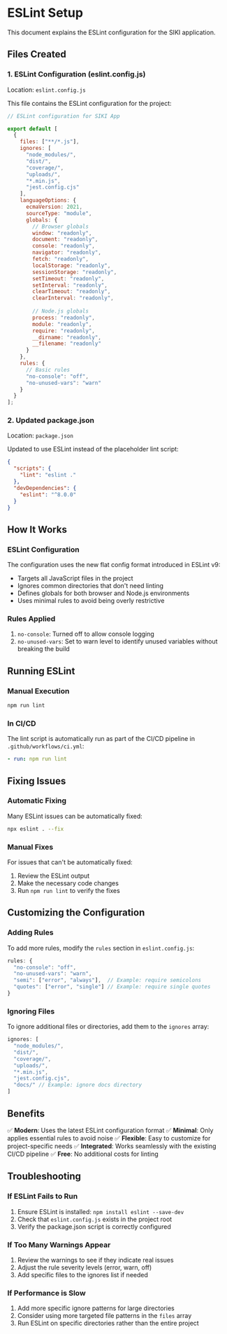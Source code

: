 # ESLint Setup

This document explains the ESLint configuration for the SIKI application.

## Files Created

### 1. ESLint Configuration (eslint.config.js)

Location: `eslint.config.js`

This file contains the ESLint configuration for the project:

```javascript
// ESLint configuration for SIKI App

export default [
  {
    files: ["**/*.js"],
    ignores: [
      "node_modules/",
      "dist/",
      "coverage/",
      "uploads/",
      "*.min.js",
      "jest.config.cjs"
    ],
    languageOptions: {
      ecmaVersion: 2021,
      sourceType: "module",
      globals: {
        // Browser globals
        window: "readonly",
        document: "readonly",
        console: "readonly",
        navigator: "readonly",
        fetch: "readonly",
        localStorage: "readonly",
        sessionStorage: "readonly",
        setTimeout: "readonly",
        setInterval: "readonly",
        clearTimeout: "readonly",
        clearInterval: "readonly",
        
        // Node.js globals
        process: "readonly",
        module: "readonly",
        require: "readonly",
        __dirname: "readonly",
        __filename: "readonly"
      }
    },
    rules: {
      // Basic rules
      "no-console": "off",
      "no-unused-vars": "warn"
    }
  }
];
```

### 2. Updated package.json

Location: `package.json`

Updated to use ESLint instead of the placeholder lint script:

```json
{
  "scripts": {
    "lint": "eslint ."
  },
  "devDependencies": {
    "eslint": "^8.0.0"
  }
}
```

## How It Works

### ESLint Configuration
The configuration uses the new flat config format introduced in ESLint v9:
- Targets all JavaScript files in the project
- Ignores common directories that don't need linting
- Defines globals for both browser and Node.js environments
- Uses minimal rules to avoid being overly restrictive

### Rules Applied
1. `no-console`: Turned off to allow console logging
2. `no-unused-vars`: Set to warn level to identify unused variables without breaking the build

## Running ESLint

### Manual Execution
```bash
npm run lint
```

### In CI/CD
The lint script is automatically run as part of the CI/CD pipeline in `.github/workflows/ci.yml`:

```yaml
- run: npm run lint
```

## Fixing Issues

### Automatic Fixing
Many ESLint issues can be automatically fixed:

```bash
npx eslint . --fix
```

### Manual Fixes
For issues that can't be automatically fixed:
1. Review the ESLint output
2. Make the necessary code changes
3. Run `npm run lint` to verify the fixes

## Customizing the Configuration

### Adding Rules
To add more rules, modify the `rules` section in `eslint.config.js`:

```javascript
rules: {
  "no-console": "off",
  "no-unused-vars": "warn",
  "semi": ["error", "always"],  // Example: require semicolons
  "quotes": ["error", "single"] // Example: require single quotes
}
```

### Ignoring Files
To ignore additional files or directories, add them to the `ignores` array:

```javascript
ignores: [
  "node_modules/",
  "dist/",
  "coverage/",
  "uploads/",
  "*.min.js",
  "jest.config.cjs",
  "docs/" // Example: ignore docs directory
]
```

## Benefits

✅ **Modern**: Uses the latest ESLint configuration format
✅ **Minimal**: Only applies essential rules to avoid noise
✅ **Flexible**: Easy to customize for project-specific needs
✅ **Integrated**: Works seamlessly with the existing CI/CD pipeline
✅ **Free**: No additional costs for linting

## Troubleshooting

### If ESLint Fails to Run
1. Ensure ESLint is installed: `npm install eslint --save-dev`
2. Check that `eslint.config.js` exists in the project root
3. Verify the package.json script is correctly configured

### If Too Many Warnings Appear
1. Review the warnings to see if they indicate real issues
2. Adjust the rule severity levels (error, warn, off)
3. Add specific files to the ignores list if needed

### If Performance is Slow
1. Add more specific ignore patterns for large directories
2. Consider using more targeted file patterns in the `files` array
3. Run ESLint on specific directories rather than the entire project
